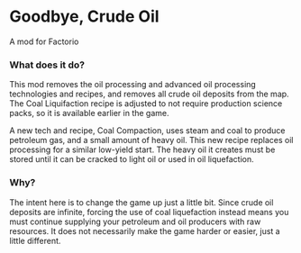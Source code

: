 # Goodbye, Crude Oil #

A mod for Factorio

### What does it do? ###

This mod removes the oil processing and advanced oil processing technologies and recipes, and removes all crude oil deposits from the map. The Coal Liquifaction recipe is adjusted to not require production science packs, so it is available earlier in the game. 

A new tech and recipe, Coal Compaction, uses steam and coal to produce petroleum gas, and a small amount of heavy oil. This new recipe replaces oil processing for a similar low-yield start. The heavy oil it creates must be stored until it can be cracked to light oil or used in oil liquefaction.

### Why? ###

The intent here is to change the game up just a little bit. Since crude oil deposits are infinite, forcing the use of coal liquefaction instead means you must continue supplying your petroleum and oil producers with raw resources. It does not necessarily make the game harder or easier, just a little different.
